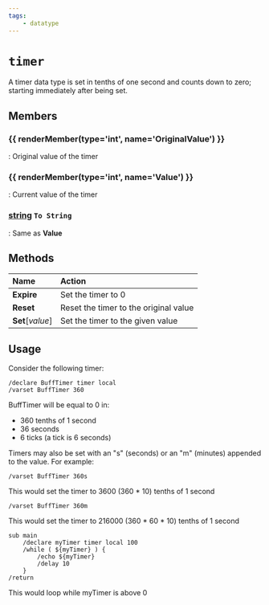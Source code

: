 ```yaml
---
tags:
    - datatype
---
```

# `timer`

<!--dt-desc-start-->
A timer data type is set in tenths of one second and counts down to zero; starting immediately after being set.
<!--dt-desc-end-->
## Members
<!--dt-members-start-->
### {{ renderMember(type='int', name='OriginalValue') }}

:   Original value of the timer

### {{ renderMember(type='int', name='Value') }}

:   Current value of the timer

### [string][string] `To String`

:   Same as **Value**
<!--dt-members-end-->

## Methods

| Name | Action |
| :--- | :--- |
| **Expire** | Set the timer to 0
| **Reset** | Reset the timer to the original value
| **Set**[_value_] | Set the timer to the given value

## Usage

Consider the following timer:

```
/declare BuffTimer timer local
/varset BuffTimer 360
```

BuffTimer will be equal to 0 in:

* 360 tenths of 1 second
* 36 seconds
* 6 ticks (a tick is 6 seconds)

Timers may also be set with an "s" (seconds) or an "m" (minutes) appended to the value. For example:

```
/varset BuffTimer 360s
```

This would set the timer to 3600 (360 * 10) tenths of 1 second

```
/varset BuffTimer 360m
```

This would set the timer to 216000 (360 * 60 * 10) tenths of 1 second

```text
sub main
    /declare myTimer timer local 100
    /while ( ${myTimer} ) {
        /echo ${myTimer}
        /delay 10
    }
/return
```

This would loop while myTimer is above 0
<!--dt-linkrefs-start-->
[int]: datatype-int.md
[string]: datatype-string.md
[achievementobj]: datatype-achievementobj.md
[bool]: datatype-bool.md
[time]: datatype-time.md
[achievement]: datatype-achievement.md
[achievementcat]: datatype-achievementcat.md
[altability]: datatype-altability.md
[spell]: datatype-spell.md
[bandolieritem]: #bandolieritem-datatype
[int64]: datatype-int64.md
[timestamp]: datatype-timestamp.md
[float]: datatype-float.md
[buff]: datatype-buff.md
[spawn]: datatype-spawn.md
[auratype]: datatype-auratype.md
[item]: datatype-item.md
[worldlocation]: datatype-worldlocation.md
[ticks]: datatype-ticks.md
[fellowship]: datatype-fellowship.md
[strinrg]: datatype-string.md
[xtarget]: datatype-xtarget.md
[dzmember]: datatype-dzmember.md
[window]: datatype-window.md
[zone]: datatype-zone.md
[fellowshipmember]: datatype-fellowshipmember.md
[class]: datatype-class.md
[heading]: datatype-heading.md
[ground]: datatype-ground.md
[inifile]: datatype-inifile.md
[inifilesection]: datatype-inifilesection.md
[inifilesectionkey]: datatype-inifilesectionkey.md
[double]: datatype-double.md
[invslot]: datatype-invslot.md
[augtype]: datatype-augtype.md
[itemspell]: datatype-itemspell.md
[evolving]: datatype-evolving.md
[keyringitem]: datatype-keyringitem.md
[raidmember]: datatype-raidmember.md
[body]: datatype-body.md
[cachedbuff]: datatype-cachedbuff.md
[deity]: datatype-deity.md
[race]: datatype-race.md
[taskmember]: datatype-task.md
<!--dt-linkrefs-end-->
